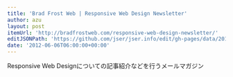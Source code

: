 ```yaml
---
title: 'Brad Frost Web | Responsive Web Design Newsletter'
author: azu
layout: post
itemUrl: 'http://bradfrostweb.com/responsive-web-design-newsletter/'
editJSONPath: 'https://github.com/jser/jser.info/edit/gh-pages/data/2012/06/index.json'
date: '2012-06-06T06:00:00+00:00'
---
```

Responsive Web Designについての記事紹介などを行うメールマガジン
